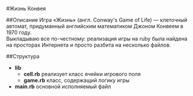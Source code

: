 #Жизнь Конвея

##Описание
Игра «Жизнь» (англ. Conway's Game of Life) — клеточный автомат, придуманный английским математиком Джоном Конвеем в 1970 году.  
Выкладываю все по-честному: реализация игры на ruby была найдена на просторах Интернета и просто разбита на несколько файлов.

##Структура
*	__lib__
	*	__cell.rb__ реализует класс ячейки игрового поля
	*	__game.rb__ класс, содержащий логику игры
*	__main.rb__ основной исполняемый файл